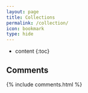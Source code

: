 ```yaml
---
layout: page
title: Collections
permalink: /collection/
icon: bookmark
type: hide
---
```


* content
{:toc}


## Comments

{% include comments.html %}
